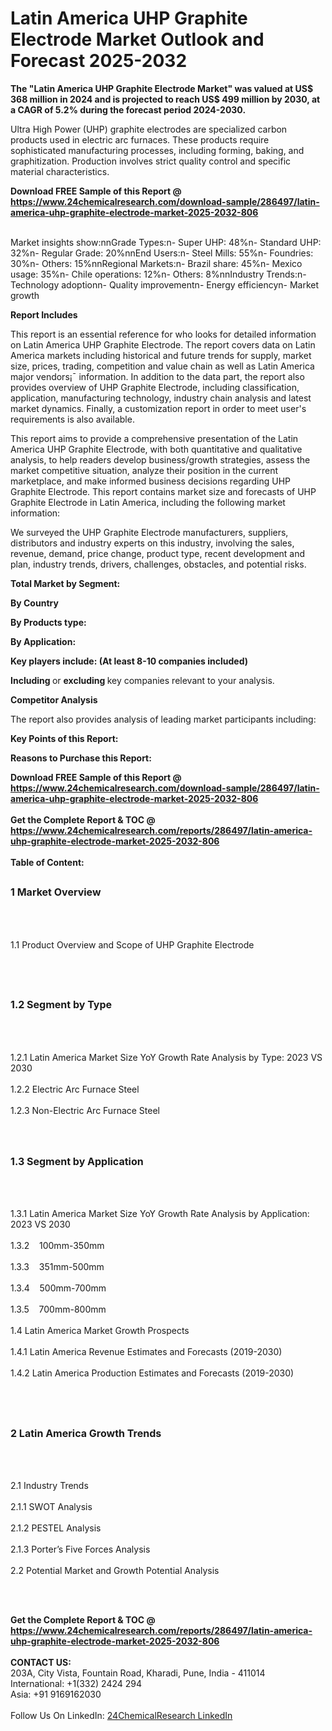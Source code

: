 <h1>Latin America UHP Graphite Electrode Market Outlook and Forecast 2025-2032</h1><p><strong>The "Latin America UHP Graphite Electrode Market" was valued at US$ 368 million in 2024 and is projected to reach US$ 499 million by 2030, at a CAGR of 5.2% during the forecast period 2024-2030.</strong></p><p>
</p><p>Ultra High Power (UHP) graphite electrodes are specialized carbon products used in electric arc furnaces. These products require sophisticated manufacturing processes, including forming, baking, and graphitization. Production involves strict quality control and specific material characteristics.</p><div><b>Download FREE Sample of this Report @ 
            <a href="https://www.24chemicalresearch.com/download-sample/286497/latin-america-uhp-graphite-electrode-market-2025-2032-806">
            https://www.24chemicalresearch.com/download-sample/286497/latin-america-uhp-graphite-electrode-market-2025-2032-806</a></b></div><br><p>
Market insights show:nnGrade Types:n- Super UHP: 48%n- Standard UHP: 32%n- Regular Grade: 20%nnEnd Users:n- Steel Mills: 55%n- Foundries: 30%n- Others: 15%nnRegional Markets:n- Brazil share: 45%n- Mexico usage: 35%n- Chile operations: 12%n- Others: 8%nnIndustry Trends:n- Technology adoptionn- Quality improvementn- Energy efficiencyn- Market growth</p><p>
</p><p><strong>Report Includes</strong></p><p>
</p><p>This report is an essential reference for who looks for detailed information on Latin America UHP Graphite Electrode. The report covers data on Latin America markets including historical and future trends for supply, market size, prices, trading, competition and value chain as well as Latin America major vendors¡¯ information. In addition to the data part, the report also provides overview of UHP Graphite Electrode, including classification, application, manufacturing technology, industry chain analysis and latest market dynamics. Finally, a customization report in order to meet user's requirements is also available.</p><p>
</p><p>This report aims to provide a comprehensive presentation of the Latin America UHP Graphite Electrode, with both quantitative and qualitative analysis, to help readers develop business/growth strategies, assess the market competitive situation, analyze their position in the current marketplace, and make informed business decisions regarding UHP Graphite Electrode. This report contains market size and forecasts of UHP Graphite Electrode in Latin America, including the following market information:</p><p>
We surveyed the UHP Graphite Electrode manufacturers, suppliers, distributors and industry experts on this industry, involving the sales, revenue, demand, price change, product type, recent development and plan, industry trends, drivers, challenges, obstacles, and potential risks.</p><p>
</p><p><strong>Total Market by Segment:</strong></p><p>
<strong>By Country</strong></p><p>
</p><p>
<strong>By Products type:</strong></p><p>
</p><p>
<strong>By Application:</strong></p><p>
</p><p>
<strong>Key players include: (At least 8-10 companies included)</strong></p><p>
</p><p>
</p><p><strong>Including </strong>or <strong>excluding </strong>key companies relevant to your analysis.</p><p>
<strong>Competitor Analysis</strong></p><p>
</p><p>The report also provides analysis of leading market participants including:</p><p>
</p><p>
</p><p><strong>Key Points of this Report:</strong></p><p>
</p><p>
</p><p><strong>Reasons to Purchase this Report:</strong></p><p>
</p><div><b>Download FREE Sample of this Report @ 
            <a href="https://www.24chemicalresearch.com/download-sample/286497/latin-america-uhp-graphite-electrode-market-2025-2032-806">
            https://www.24chemicalresearch.com/download-sample/286497/latin-america-uhp-graphite-electrode-market-2025-2032-806</a></b></div><br><div><b>Get the Complete Report & TOC @ 
            <a href="https://www.24chemicalresearch.com/reports/286497/latin-america-uhp-graphite-electrode-market-2025-2032-806">
            https://www.24chemicalresearch.com/reports/286497/latin-america-uhp-graphite-electrode-market-2025-2032-806</a></b></div><br>
            <b>Table of Content:</b><p><h2><span style="font-size:16px"><strong>1 Market Overview&nbsp;&nbsp; &nbsp;</strong></span></h2><br />
<br />
<p>1.1 Product Overview and Scope of UHP Graphite Electrode&nbsp;</p><br />
<br />
<h2><strong><span style="font-size:16px">1.2 Segment by Type&nbsp;&nbsp; &nbsp;</span></strong></h2><br />
<br />
<p>1.2.1 Latin America Market Size YoY Growth Rate Analysis by Type: 2023 VS 2030&nbsp;&nbsp; &nbsp;<br /><br />
1.2.2 Electric Arc Furnace Steel&nbsp;&nbsp; &nbsp;<br /><br />
1.2.3 Non-Electric Arc Furnace Steel<br /><br />
<br />
<h2><span style="font-size:16px"><strong>1.3 Segment by Application&nbsp;&nbsp;</strong></span></h2><br />
<br />
<p>1.3.1 Latin America Market Size YoY Growth Rate Analysis by Application: 2023 VS 2030&nbsp;&nbsp; &nbsp;<br /><br />
1.3.2&nbsp;&nbsp; &nbsp;100mm-350mm<br /><br />
1.3.3&nbsp;&nbsp; &nbsp;351mm-500mm<br /><br />
1.3.4&nbsp;&nbsp; &nbsp;500mm-700mm<br /><br />
1.3.5&nbsp;&nbsp; &nbsp;700mm-800mm<br /><br />
1.4 Latin America Market Growth Prospects&nbsp;&nbsp; &nbsp;<br /><br />
1.4.1 Latin America Revenue Estimates and Forecasts (2019-2030)&nbsp;&nbsp; &nbsp;<br /><br />
1.4.2 Latin America Production Estimates and Forecasts (2019-2030)&nbsp;&nbsp;</p><br />
<br />
<h2><span style="font-size:16px"><strong>2 Latin America Growth Trends&nbsp;&nbsp; &nbsp;</strong></span></h2><br />
<br />
<p>2.1 Industry Trends&nbsp;&nbsp; &nbsp;<br /><br />
2.1.1 SWOT Analysis&nbsp;&nbsp; &nbsp;<br /><br />
2.1.2 PESTEL Analysis&nbsp;&nbsp; &nbsp;<br /><br />
2.1.3 Porter&rsquo;s Five Forces Analysis&nbsp;&nbsp; &nbsp;<br /><br />
2.2 Potential Market and Growth Potential Analysis&nbsp;&nbsp; &nbsp;</p><br />
<br />
</p><div><b>Get the Complete Report & TOC @ 
            <a href="https://www.24chemicalresearch.com/reports/286497/latin-america-uhp-graphite-electrode-market-2025-2032-806">
            https://www.24chemicalresearch.com/reports/286497/latin-america-uhp-graphite-electrode-market-2025-2032-806</a></b></div><br><b>CONTACT US:</b><br>
            203A, City Vista, Fountain Road, Kharadi, Pune, India - 411014<br>
            International: +1(332) 2424 294<br>
            Asia: +91 9169162030 <br><br>
            Follow Us On LinkedIn: <a href="https://www.linkedin.com/company/24chemicalresearch/">24ChemicalResearch LinkedIn</a>